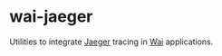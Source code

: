wai-jaeger
==========
Utilities to integrate [Jaeger] tracing in [Wai] applications.

[Jaeger]: https://uber.github.io/jaeger/
[wai]: https://hackage.haskell.org/package/wai
